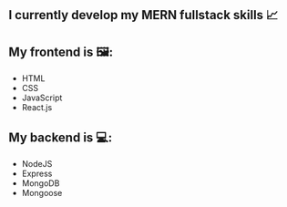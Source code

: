 ## I currently develop my MERN fullstack skills 📈
## My frontend is 🖼:
- HTML
- CSS
- JavaScript
- React.js
## My backend is 💻:
- NodeJS
- Express
- MongoDB
- Mongoose





<!--
**ernyJS/ernyJS** is a ✨ _special_ ✨ repository because its `README.md` (this file) appears on your GitHub profile.

Here are some ideas to get you started:

- 🔭 I’m currently working on ...
- 🌱 I’m currently learning ...
- 👯 I’m looking to collaborate on ...
- 🤔 I’m looking for help with ...
- 💬 Ask me about ...
- 📫 How to reach me: ...
- 😄 Pronouns: ...
- ⚡ Fun fact: ...
-->
